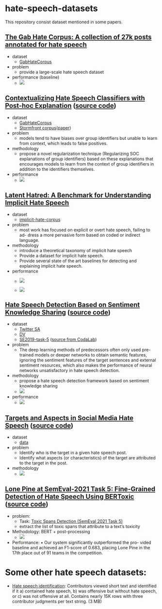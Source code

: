 # hate-speech-datasets
This repository consist dataset mentioned in some papers. 
## [The Gab Hate Corpus: A collection of 27k posts annotated for hate speech](https://github.com/liuchaoqun/hate-speech-datasets/blob/main/GabHateCorpus/Documentation/2020_The%20Gab%20Hate%20Corpus-%20A%20collection%20of%2027k%20posts%20annotated%20for%20hate%20speech.pdf)
* dataset
  - [GabHateCorpus](https://github.com/liuchaoqun/hate-speech-datasets/tree/main/GabHateCorpus)
* problem
  -  provide a large-scale hate speech dataset
* performance (baseline)
  - ![](https://github.com/liuchaoqun/hate-speech-datasets/blob/main/GabHateCorpus/GHC_baseline.png?raw=true)

## [Contextualizing Hate Speech Classifiers with Post-hoc Explanation](https://arxiv.org/abs/2005.02439) ([source code](https://github.com/BrendanKennedy/contextualizing-hate-speech-models-with-explanations))
* dataset
  - [GabHateCorpus](https://github.com/liuchaoqun/hate-speech-datasets/tree/main/GabHateCorpus)
  - [Stormfront corpus](https://github.com/aitor-garcia-p/hate-speech-dataset)([paper](https://arxiv.org/pdf/1809.04444.pdf))
* problem
  - models tend to have biases over group identifiers but unable to learn from context, which leads to false positives.
* methodology
  - propose a novel regularization technique (Regularizing SOC explanations of group identifiers) based on these explanations that encourages models to learn from the context of group identifiers in addition to the identifiers themselves.
* performance
  - ![](https://github.com/liuchaoqun/hate-speech-datasets/blob/main/figs/contextualizing.png?raw=true)

## [Latent Hatred: A Benchmark for Understanding Implicit Hate Speech](https://arxiv.org/abs/2109.05322)
* dataset
  - [implicit-hate-corpus](https://github.com/liuchaoqun/hate-speech-datasets/tree/main/implicit-hate-corpus)
* problem
  - most work has focused on explicit or overt hate speech, failing to ad- dress a more pervasive form based on coded or indirect language.
* methodology
  - introduce a theoretical taxonomy of implicit hate speech 
  - Provide a dataset for implicit hate speech.
  - Provide several state of the art baselines for detecting and explaining implicit hate speech.
* performance
  - ![](https://github.com/liuchaoqun/hate-speech-datasets/blob/main/figs/implicit1.png?raw=true)
  
  - ![](https://github.com/liuchaoqun/hate-speech-datasets/blob/main/figs/implicit2.png?raw=true)

## [Hate Speech Detection Based on Sentiment Knowledge Sharing](https://aclanthology.org/2021.acl-long.556/) ([source code](https://github.com/1783696285/SKS))
* dataset 
  - [Twitter SA](https://github.com/liuchaoqun/hate-speech-datasets/tree/main/Twitter-SA)
  - [DV](https://github.com/liuchaoqun/hate-speech-datasets/tree/main/DV)
  - [SE2019-task-5](https://github.com/liuchaoqun/hate-speech-datasets/tree/main/SE2019-task-5) ([source from CodaLab](https://competitions.codalab.org/competitions/19935#learn_the_details))
* problem
  - The deep learning methods of predecessors often only used pre-trained models or deeper networks to obtain semantic features, ignoring the sentiment features of the target sentences and external sentiment resources, which also makes the performance of neural networks unsatisfactory in hate speech detection.
* methodology
  - propose a hate speech detection framework based on sentiment knowledge sharing
  - ![](https://github.com/liuchaoqun/hate-speech-datasets/blob/main/figs/SKS_arch.png?raw=true)
* performance
  - ![](https://github.com/liuchaoqun/hate-speech-datasets/blob/main/figs/SKS.png?raw=true)

## [Targets and Aspects in Social Media Hate Speech](https://aclanthology.org/2021.woah-1.19.pdf) ([source code](https://github.com/TalnUPF/HateSpeechTargetsAspects))
* dataset
  - [data](https://github.com/TalnUPF/HateSpeechTargetsAspects/tree/main/data)
* problem
  -	Identify who is the target in a given hate speech post.
  -	Identify what aspects (or characteristics) of the target are attributed to the target in the post.
* methodology
  - ![](https://github.com/liuchaoqun/hate-speech-datasets/blob/main/figs/targets_arch.png?raw=true)

## [Lone Pine at SemEval-2021 Task 5: Fine-Grained Detection of Hate Speech Using BERToxic](https://arxiv.org/abs/2104.03506) ([source code](https://github.com/Yakoob-Khan/Toxic-Spans-Detection))
* problem: 
  - Task: [Toxic Spans Detection (SemEval 2021 Task 5)](https://github.com/ipavlopoulos/toxic_spans)
  - extract the list of toxic spans that attribute to a text’s toxicity 
* Methodology: BERT + post-processing
  - ![](https://github.com/liuchaoqun/hate-speech-datasets/blob/main/figs/bertoxic.png?raw=true)
* Performance: •	Our system significantly outperformed the pro- vided baseline and achieved an F1-score of 0.683, placing Lone Pine in the 17th place out of 91 teams in the competition.

# Some other hate speech datasets: 
* [Hate speech identification](https://github.com/t-davidson/hate-speech-and-offensive-language): Contributors viewed short text and identified if it a) contained hate speech, b) was offensive but without hate speech, or c) was not offensive at all. Contains nearly 15K rows with three contributor judgments per text string. (3 MB)
